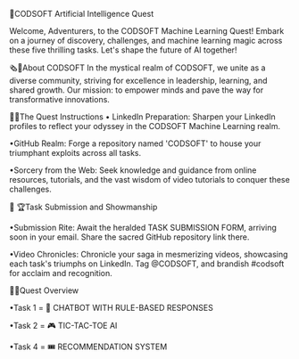 🚀CODSOFT Artificial Intelligence Quest

Welcome, Adventurers, to the CODSOFT Machine Learning Quest! Embark on a journey of discovery, challenges, and machine learning magic across these five thrilling tasks. Let's shape the future of AI together!

🗞🌟About CODSOFT
In the mystical realm of CODSOFT, we unite as a diverse community, striving for excellence in leadership, learning, and shared growth. Our mission: to empower minds and pave the way for transformative innovations.


📍🧾The Quest Instructions
• LinkedIn Preparation: Sharpen your LinkedIn profiles to reflect your odyssey in the CODSOFT Machine Learning realm.

•GitHub Realm: Forge a repository named 'CODSOFT' to house your triumphant exploits across all tasks.

•Sorcery from the Web: Seek knowledge and guidance from online resources, tutorials, and the vast wisdom of video tutorials to conquer these challenges.


🔗 🏆Task Submission and Showmanship

•Submission Rite: Await the heralded TASK SUBMISSION FORM, arriving soon in your email. Share the sacred GitHub repository link there.

•Video Chronicles: Chronicle your saga in mesmerizing videos, showcasing each task's triumphs on LinkedIn. Tag @CODSOFT, and brandish #codsoft for acclaim and recognition.


🔗🌁Quest Overview

•Task 1 = 🤖 CHATBOT WITH RULE-BASED
          RESPONSES

•Task 2 = 🎮 TIC-TAC-TOE AI

•Task 4 = 🎟 RECOMMENDATION SYSTEM
